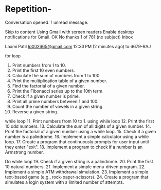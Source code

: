 # Repetition-

Conversation opened. 1 unread message.

Skip to content
Using Gmail with screen readers
Enable desktop notifications for Gmail.
   OK  No thanks
1 of 781
(no subject)
Inbox

Laxmi Patil <lp002665@gmail.com>
12:33 PM (2 minutes ago)
to 6679-RAJ

for loop
1. Print numbers from 1 to 10.
2. Print the first 10 even numbers.
3. Calculate the sum of numbers from 1 to 100.
4. Print the multiplication table of a given number.
5. Find the factorial of a given number.
6. Print the Fibonacci series up to the 10th term.
7. Check if a given number is prime.
8. Print all prime numbers between 1 and 100.
9. Count the number of vowels in a given string.
10. Reverse a given string.

while loop
11. Print numbers from 10 to 1. using while loop
12. Print the first 10 odd numbers.
13. Calculate the sum of all digits of a given number.
14. Print the factorial of a given number using a while loop.
15. Check if a given number is a palindrome.
16. Implement a simple calculator using a while loop.
17. Create a program that continuously prompts for user input until they enter "exit".
18. Implement a program to check if a number is an Armstrong number.

Do while loop
19. Check if a given string is a palindrome.
20. Print the first 10 natural numbers.
21. Implement a simple menu-driven program.
22. Implement a simple ATM withdrawal simulation.
23. Implement a simple text-based game (e.g., rock-paper-scissors).
24. Create a program that simulates a login system with a limited number of attempts.






